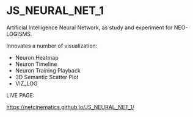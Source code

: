 # JS_NEURAL_NET_1
Artificial Intelligence Neural Network, as study and experiment for NEO-LOGISMS.

Innovates a number of visualization:

- Neuron Heatmap
- Neuron Timeline
- Neuron Training Playback
- 3D Semantic Scatter Plot
- VIZ_LOG

LIVE PAGE: 

https://netcinematics.github.io/JS_NEURAL_NET_1/
